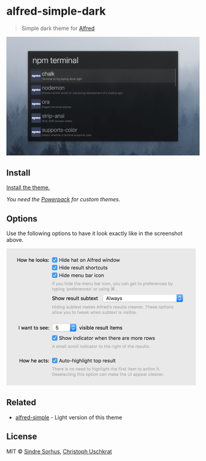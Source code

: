 # alfred-simple-dark

> Simple dark theme for [Alfred](https://www.alfredapp.com)

<img src="screenshot.jpg" width="823"/>


## Install

[Install the theme.](https://www.alfredapp.com/extras/theme/xBZHgCAYMO/)

*You need the [Powerpack](https://www.alfredapp.com/powerpack/) for custom themes.*


## Options

Use the following options to have it look exactly like in the screenshot above.

<img src="screenshot-options.png" width="494"/>


## Related

- [alfred-simple](https://github.com/sindresorhus/alfred-simple) - Light version of this theme


## License

MIT © [Sindre Sorhus](https://sindresorhus.com), [Christoph Uschkrat](https://c.uschkrat.com)

